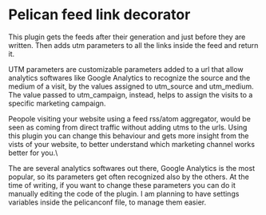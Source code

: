 # Pelican feed link decorator
This plugin gets the feeds after their generation and just before they are written. Then adds utm parameters to all the links inside the feed and return it.

UTM parameters are customizable parameters added to a url that allow analytics softwares like Google Analytics to recognize the source and the medium of a visit, by the values assigned to utm_source and utm_medium.\
The value passed to utm_campaign, instead, helps to assign the visits to a specific marketing campaign.

Peopole visiting your website using a feed rss/atom aggregator, would be seen as coming from direct traffic without adding utms to the urls. Using this plugin you can change this behaviour and gets more insight from the vists of your website, to better understand which marketing channel works better for you.\

The are several analytics softwares out there, Google Analytics is the most popular, so its parameters get often recognized also by the others.
At the time of writing, if you want to change these parameters you can do it manually editing the code of the plugin. I am planning to have settings variables inside the pelicanconf file, to manage them easier.
